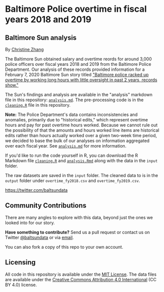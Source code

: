# Baltimore Police overtime in fiscal years 2018 and 2019

## Baltimore Sun analysis

By [Christine Zhang](mailto:czhang@baltsun.com)

The Baltimore Sun obtained salary and overtime reords for around 3,000 police officers over fiscal years 2018 and 2019 from the Baltimore Police Department. Our analysis of these records provided information for a February 7, 2020 Baltimore Sun story titled ["Baltimore police racked up overtime by working long hours with little oversight in past 2 years, records show."](https://www.baltimoresun.com/maryland/baltimore-city/bs-md-ci-police-overtime-20200207-z43l2amv3vf3lb4rtgsvfeye6i-story.html)

The Sun's findings and analysis are available in the "analysis" markdown file in this repository: [`analysis.md`](https://github.com/baltimore-sun-data/baltimore-police-overtime/blob/master/analysis.md). The pre-processing code is in the [`cleaning.R`](https://github.com/baltimore-sun-data/baltimore-police-overtime/blob/master/cleaning.R) file in this repository.

**Note:** The Police Department's data contains inconsistencies and anomalies, primarily due to "historical edits," which represent overtime hours and pay for past overtime hours worked. Because we cannot rule out the possibility of that the amounts and hours worked line items are historical edits rather than hours actually worked over a given two-week time period, we decided to base the bulk of our analyses on information aggregated over each fiscal year. See [`analysis.md`](https://github.com/baltimore-sun-data/baltimore-police-overtime/blob/master/analysis.md) for more information.

If you'd like to run the code yourself in R, you can download the R Markdown file [`cleaning.R`](https://github.com/baltimore-sun-data/baltimore-police-overtime/blob/master/cleaning.R) and [`analysis.Rmd`](https://github.com/baltimore-sun-data/baltimore-police-overtime/blob/master/analysis.Rmd) along with the data in the `input` folder.

The raw datasets are saved in the `input` folder.  The cleaned data to is in the `output` folder under `overtime_fy2018.csv` and `overtime_fy2019.csv`.

https://twitter.com/baltsundata

## Community Contributions

There are many angles to explore with this data, beyond just the ones we looked into for our story. 

**Have something to contribute?** Send us a pull request or contact us on Twitter [@baltsundata](https://twitter.com/baltsundata) or via [email](mailto:czhang@baltsun.com).

You can also fork a copy of this repo to your own account.

## Licensing

All code in this repository is available under the [MIT License](https://opensource.org/licenses/MIT). The data files are available under the [Creative Commons Attribution 4.0 International](https://creativecommons.org/licenses/by/4.0/) (CC BY 4.0) license.